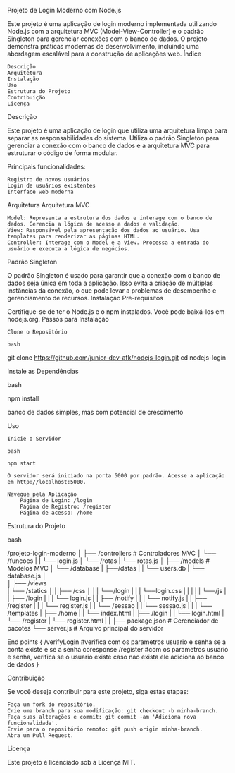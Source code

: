Projeto de Login Moderno com Node.js

Este projeto é uma aplicação de login moderno implementada utilizando Node.js com a arquitetura MVC (Model-View-Controller) e o padrão Singleton para gerenciar conexões com o banco de dados. O projeto demonstra práticas modernas de desenvolvimento, incluindo uma abordagem escalável para a construção de aplicações web.
Índice

    Descrição
    Arquitetura
    Instalação
    Uso
    Estrutura do Projeto
    Contribuição
    Licença

Descrição

Este projeto é uma aplicação de login que utiliza uma arquitetura limpa para separar as responsabilidades do sistema. Utiliza o padrão Singleton para gerenciar a conexão com o banco de dados e a arquitetura MVC para estruturar o código de forma modular.

Principais funcionalidades:

    Registro de novos usuários
    Login de usuários existentes
    Interface web moderna

Arquitetura
Arquitetura MVC

    Model: Representa a estrutura dos dados e interage com o banco de dados. Gerencia a lógica de acesso a dados e validação.
    View: Responsável pela apresentação dos dados ao usuário. Usa templates para renderizar as páginas HTML.
    Controller: Interage com o Model e a View. Processa a entrada do usuário e executa a lógica de negócios.

Padrão Singleton

O padrão Singleton é usado para garantir que a conexão com o banco de dados seja única em toda a aplicação. Isso evita a criação de múltiplas instâncias da conexão, o que pode levar a problemas de desempenho e gerenciamento de recursos.
Instalação
Pré-requisitos

Certifique-se de ter o Node.js e o npm instalados. Você pode baixá-los em nodejs.org.
Passos para Instalação

    Clone o Repositório

    bash

git clone https://github.com/junior-dev-afk/nodejs-login.git
cd nodejs-login

Instale as Dependências

bash

npm install

banco de dados simples, mas com potencial de crescimento


Uso

    Inicie o Servidor

    bash

    npm start

    O servidor será iniciado na porta 5000 por padrão. Acesse a aplicação em http://localhost:5000.

    Navegue pela Aplicação
        Página de Login: /login
        Página de Registro: /register
        Página de acesso: /home

Estrutura do Projeto

bash

/projeto-login-moderno
│
├── /controllers         # Controladores MVC
│   └── /funcoes
|   |   └── login.js
│   └── /rotas
|       └── rotas.js
│
├── /models              # Modelos MVC
│   └── /database
|       ├──/datas
|       |  └── users.db
|       └── database.js
│   
│
├── /views    
|   └── /statics 
│   |   ├── /css
│   |   |   └──/login
|   |   |       └──login.css
|   |   |
|   |   └──/js
|   |      ├── /login
|   |      |   └── login.js
|   |      ├── /notify
|   |      |   └── notify.js
|   |      ├── /register
|   |      |   └── register.js
|   |      └── /sessao
|   |          └── sessao.js
|   |
|   └── /templates
|       ├── /home
|       |   └── index.html
|       ├── /login
|       |   └── login.html
|       └── /register
|           └── register.html
|
|
├── package.json         # Gerenciador de pacotes
└── server.js            # Arquivo principal do servidor


End points
{
  /verifyLogin  #verifica com os parametros usuario e senha se a conta existe e se a senha coresponse
  /register #com os parametros usuario e senha, verifica se o usuario existe caso nao exista ele adiciona ao banco de dados
}


Contribuição

Se você deseja contribuir para este projeto, siga estas etapas:

    Faça um fork do repositório.
    Crie uma branch para sua modificação: git checkout -b minha-branch.
    Faça suas alterações e commit: git commit -am 'Adiciona nova funcionalidade'.
    Envie para o repositório remoto: git push origin minha-branch.
    Abra um Pull Request.

Licença

Este projeto é licenciado sob a Licença MIT.
